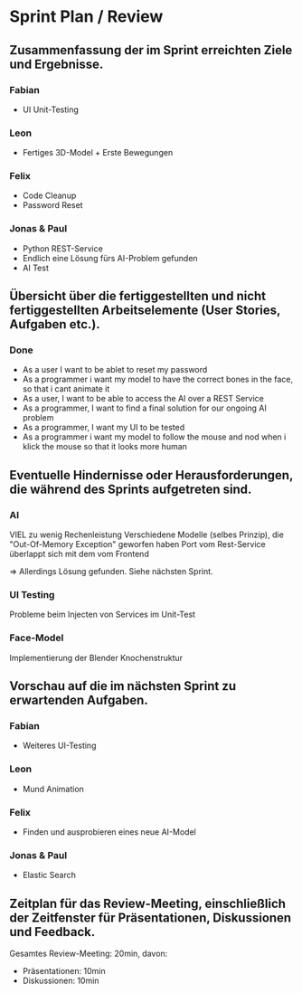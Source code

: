 # Sprint Plan / Review

## Zusammenfassung der im Sprint erreichten Ziele und Ergebnisse.

### Fabian
- UI Unit-Testing

### Leon
- Fertiges 3D-Model + Erste Bewegungen

### Felix
- Code Cleanup
- Password Reset

### Jonas & Paul
- Python REST-Service
- Endlich eine Lösung fürs AI-Problem gefunden
- AI Test


## Übersicht über die fertiggestellten und nicht fertiggestellten Arbeitselemente (User Stories, Aufgaben etc.).

### Done
-  As a user I want to be ablet to reset my password
-  As a programmer i want my model to have the correct bones in the face, so that i cant animate it
- As a user, I want to be able to access the AI over a REST Service
- As a programmer, I want to find a final solution for our ongoing AI problem
- As a programmer, I want my UI to be tested
- As a programmer i want my model to follow the mouse and nod when i klick the mouse so that it looks more human
    
## Eventuelle Hindernisse oder Herausforderungen, die während des Sprints aufgetreten sind.

### AI
VIEL zu wenig Rechenleistung
Verschiedene Modelle (selbes Prinzip), die "Out-Of-Memory Exception" geworfen haben
Port vom Rest-Service überlappt sich mit dem vom Frontend

=> Allerdings Lösung gefunden. Siehe nächsten Sprint.

### UI Testing
Probleme beim Injecten von Services im Unit-Test

### Face-Model
Implementierung der Blender Knochenstruktur
    
## Vorschau auf die im nächsten Sprint zu erwartenden Aufgaben.

### Fabian
- Weiteres UI-Testing

### Leon
- Mund Animation

### Felix
- Finden und ausprobieren eines neue AI-Model

### Jonas & Paul
- Elastic Search

## Zeitplan für das Review-Meeting, einschließlich der Zeitfenster für Präsentationen, Diskussionen und Feedback.

Gesamtes Review-Meeting: 20min, davon:
- Präsentationen: 10min
- Diskussionen: 10min